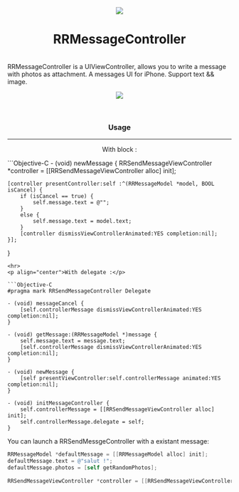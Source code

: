 <p align="center">
  <img src ="https://raw.githubusercontent.com/remirobert/RRMessageController/master/ressources/send.png"/>
</p>
<h1 align="center">RRMessageController</h1>

<br>
RRMessageController is a UIViewController, allows you to write a message with photos as attachment.
A messages UI for iPhone. Support text && image.

<br>
<p align="center">
  <img src ="https://raw.githubusercontent.com/remirobert/RRMessageController/master/ressources/record.gif"/>
</p>
</br>

<h3 align="center">Usage</h3>
<hr>
<p align="center">With block :</p>
```Objective-C
- (void) newMessage {
    RRSendMessageViewController *controller = [[RRSendMessageViewController alloc] init];
    
    [controller presentController:self :^(RRMessageModel *model, BOOL isCancel) {
        if (isCancel == true) {
            self.message.text = @"";
        }
        else {
            self.message.text = model.text;
        }
        [controller dismissViewControllerAnimated:YES completion:nil];
    }];
}
```
<hr>
<p align="center">With delegate :</p>

```Objective-C
#pragma mark RRSendMessageController Delegate

- (void) messageCancel {
    [self.controllerMessage dismissViewControllerAnimated:YES completion:nil];
}

- (void) getMessage:(RRMessageModel *)message {
    self.message.text = message.text;
    [self.controllerMessage dismissViewControllerAnimated:YES completion:nil];
}

- (void) newMessage {
    [self presentViewController:self.controllerMessage animated:YES completion:nil];
}

- (void) initMessageController {
    self.controllerMessage = [[RRSendMessageViewController alloc] init];
    self.controllerMessage.delegate = self;
}
```

You can launch a RRSendMessgeController with a existant message:

```Objective-C
RRMessageModel *defaultMessage = [[RRMessageModel alloc] init];
defaultMessage.text = @"salut !";
defaultMessage.photos = [self getRandomPhotos];
    
RRSendMessageViewController *controller = [[RRSendMessageViewController alloc] initWithMessage:defaultMessage];
```
